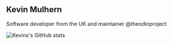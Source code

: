 ## Kevin Mulhern
Software developer from the UK and maintainer @theodinproject

![Kevins's GitHub stats](https://github-readme-stats.vercel.app/api?username=kevinmulhern&count_private=true&show_icons=true&theme=tokyonight&include_all_commits=true)

